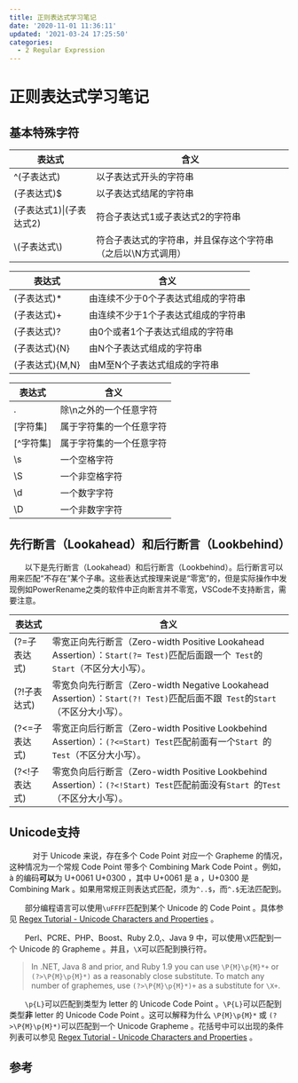 ```yaml
---
title: 正则表达式学习笔记
date: '2020-11-01 11:36:11'
updated: '2021-03-24 17:25:50'
categories:
  - 2 Regular Expression
---
```

# 正则表达式学习笔记

## 基本特殊字符

表达式|含义
-|-
^(子表达式)|以子表达式开头的字符串
(子表达式)$|以子表达式结尾的字符串
(子表达式1)\|(子表达式2)|符合子表达式1或子表达式2的字符串
\\(子表达式\\)|符合子表达式的字符串，并且保存这个字符串（之后以\N方式调用）

表达式|含义
-|-
(子表达式)*|由连续不少于0个子表达式组成的字符串
(子表达式)+|由连续不少于1个子表达式组成的字符串
(子表达式)?|由0个或者1个子表达式组成的字符串
(子表达式){N}|由N个子表达式组成的字符串
(子表达式){M,N}|由M至N个子表达式组成的字符串

表达式|含义
-|-
.|除\n之外的一个任意字符
[字符集]|属于字符集的一个任意字符
[^字符集]|属于字符集的一个任意字符
\s|一个空格字符
\S|一个非空格字符
\d|一个数字字符
\D|一个非数字字符

## 先行断言（Lookahead）和后行断言（Lookbehind）

　　以下是先行断言（Lookahead）和后行断言（Lookbehind）。后行断言可以用来匹配“不存在”某个子串。这些表达式按理来说是“零宽”的，但是实际操作中发现例如PowerRename之类的软件中正向断言并不零宽，VSCode不支持断言，需要注意。

表达式|含义
-|-
(?=子表达式)|零宽正向先行断言（Zero-width Positive Lookahead Assertion）：`Start(?= Test)`匹配后面跟一个` Test`的`Start`（不区分大小写）。
(?!子表达式)|零宽负向先行断言（Zero-width Negative Lookahead Assertion）：`Start(?! Test)`匹配后面不跟` Test`的`Start`（不区分大小写）。
(?<=子表达式)|零宽正向后行断言（Zero-width Positive Lookbehind Assertion）：`(?<=Start) Test`匹配前面有一个`Start `的`Test`（不区分大小写）。
(?<!子表达式)|零宽负向后行断言（Zero-width Positive Lookbehind Assertion）：`(?<!Start) Test`匹配前面没有`Start `的`Test`（不区分大小写）。

## Unicode支持

　　　对于 Unicode 来说，存在多个 Code Point 对应一个 Grapheme 的情况，这种情况为一个常规  Code Point 带多个 Combining Mark Code Point 。例如，à 的编码**可以**为  U+0061 U+0300 ，其中 U+0061 是 a ，U+0300 是 Combining Mark  。如果用常规正则表达式匹配，须为`^..$`，而`^.$`无法匹配到。

　　部分编程语言可以使用`\uFFFF`匹配到某个 Unicode 的 Code Point 。具体参见 [Regex Tutorial - Unicode Characters and Properties](https://www.regular-expressions.info/unicode.html) 。

　　Perl、PCRE、PHP、Boost、Ruby 2.0,、Java 9 中，可以使用`\X`匹配到一个 Unicode 的 Grapheme 。并且，`\X`可以匹配到换行符。

>  In .NET, Java 8 and prior, and Ruby 1.9 you can use `\P{M}\p{M}*+` or `(?>\P{M}\p{M}*)` as a reasonably close substitute. To match any number of graphemes, use `(?>\P{M}\p{M}*)+` as a substitute for `\X+`.

　　`\p{L}`可以匹配到类型为 letter 的 Unicode Code Point 。`\P{L}`可以匹配到类型**非** letter 的 Unicode Code Point 。这可以解释为什么 `\P{M}\p{M}*` 或 `(?>\P{M}\p{M}*)`可以匹配到一个 Unicode Grapheme 。花括号中可以出现的条件列表可以参见 [Regex Tutorial - Unicode Characters and Properties](https://www.regular-expressions.info/unicode.html) 。

## 参考

[^1]: [正则表达式 – 语法 | 菜鸟教程](https://www.runoob.com/regexp/regexp-syntax.html)
[^2]: [Regex Tutorial - Unicode Characters and Properties](https://www.regular-expressions.info/unicode.html)
